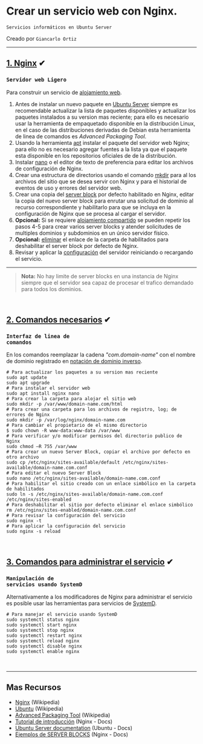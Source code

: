 # Crear un servicio web con Nginx.   
<p><code>Servicios informáticos en Ubuntu Server</code></p>
<p>Creado por <code>Giancarlo Ortiz</code>

<br>

---
## [1. Nginx](#)  ✔
### <code>Servidor web Ligero</code>
Para construir un servicio de [alojamiento web][alw].

1. Antes de instalar un nuevo paquete en [Ubuntu Server][1] siempre es recomendable actualizar la lista de paquetes disponibles y actualizar los paquetes instalados a su version mas reciente; para ello es necesario usar la herramienta de empaquetado disponible en la distribución Linux, en el caso de las distribuciones derivadas de Debian esta herramienta de linea de comandos es _Advanced Packaging Tool_. 
2. Usando la herramienta [apt][2] instalar el paquete del servidor web Nginx; para ello no es necesario agregar fuentes a la lista ya que el paquete esta disponible en los repositorios oficiales de de la distribución.
3. Instalar [nano][3] o el editor de texto de preferencia para editar los archivos de configuración de Nginx.
4. Crear una estructura de directorios usando el comando [mkdir][4] para al los archivos del sitio que se desea servir con Nginx y para el historial de eventos de uso y errores del servidor web.
5. Crear una copia del [server block][5] por defecto habilitado en Nginx, editar la copia del nuevo server block para enrutar una solicitud de dominio al recurso correspondiente y habilitarlo para que se incluya en la configuración de Nginx que se procesa al cargar el servidor.
6. __Opcional:__ Si se requiere [alojamiento compartido][6] se pueden repetir los pasos 4-5 para crear varios server blocks y atender solicitudes de multiples dominios y subdominios en un único servidor físico.
7. __Opcional:__ [eliminar][7] el enlace de la carpeta de habilitados para deshabilitar el server block por defecto de Nginx.
8. Revisar y aplicar la [configuración][8] del servidor reiniciando o recargando el servicio.

---

>__Nota:__ No hay limite de server blocks en una instancia de Nginx siempre que el servidor sea capaz de procesar el trafico demandado para todos los dominios. 

<br>

## [2. Comandos necesarios](#)  ✔
### <code>Interfaz de linea de comandos</code>
En los comandos reemplazar la cadena _"com.domain-name"_ con el nombre de dominio registrado en [notación de dominio inverso][cmd].

```shell
# Para actualizar los paquetes a su version mas reciente 
sudo apt update
sudo apt upgrade
# Para instalar el servidor web
sudo apt install nginx nano
# Para crear la carpeta para alojar el sitio web
sudo mkdir -p /var/www/domain-name.com/html
# Para crear una carpeta para los archivos de registro, log; de errores de Nginx
sudo mkdir -p /var/log/nginx/domain-name.com
# Para cambiar el propietario de el mismo directorio
$ sudo chown -R www-data:www-data /var/www
# Para verificar y/o modificar permisos del directorio publico de Nginx
sudo chmod –R 755 /var/www
# Para crear un nuevo Server Block, copiar el archivo por defecto en otro archivo
sudo cp /etc/nginx/sites-available/default /etc/nginx/sites-available/domain-name.com.conf
# Para editar el nuevo Server Block
sudo nano /etc/nginx/sites-available/domain-name.com.conf
# Para habilitar el sitio creado con un enlace simbólico en la carpeta de habilitados
sudo ln -s /etc/nginx/sites-available/domain-name.com.conf /etc/nginx/sites-enabled
# Para deshabilitar el sitio por defecto eliminar el enlace simbólico
rm /etc/nginx/sites-enabled/domain-name.com.conf
# Para revisar la configuración del servicio
sudo nginx -t
# Para aplicar la configuración del servicio
sudo nginx -s reload

```

<br>

## [3. Comandos para administrar el servicio](#)  ✔
### <code>Manipulación de servicios usando SystemD</code>
Alternativamente a los modificadores de Nginx para administrar el servicio es posible usar las herramientas para servicios de [SystemD][smd].

```shell
# Para manejar el servicio usando SystemD
sudo systemctl status nginx
sudo systemctl start nginx
sudo systemctl stop nginx
sudo systemctl restart nginx
sudo systemctl reload nginx
sudo systemctl disable nginx
sudo systemctl enable nginx

```

[1]:https://ubuntu.com/server
[2]:https://manpages.ubuntu.com/manpages/kinetic/man8/apt.8.html
[3]:https://manpages.ubuntu.com/manpages/kinetic/en/man1/nano.1.html
[4]:https://manpages.ubuntu.com/manpages/kinetic/en/man1/mkdir.1.html
[5]:https://www.nginx.com/resources/wiki/start/topics/examples/server_blocks/
[6]:https://es.wikipedia.org/wiki/Alojamiento_compartido
[7]:https://manpages.ubuntu.com/manpages/kinetic/en/man1/rm.1.html
[8]:https://nginx.org/en/docs/switches.html

[alw]:https://es.wikipedia.org/wiki/Alojamiento_web
[cmd]:https://es.wikipedia.org/wiki/Notaci%C3%B3n_de_nombre_de_dominio_inverso
[smd]:https://es.wikipedia.org/wiki/Systemd

<br>

---
## Mas Recursos
- [Nginx](https://es.wikipedia.org/wiki/Nginx) (Wikipedia)
- [Ubuntu](https://es.wikipedia.org/wiki/Ubuntu) (Wikipedia)
- [Advanced Packaging Tool](https://es.wikipedia.org/wiki/Advanced_Packaging_Tool) (Wikipedia)
- [Tutorial de introducción](https://nginx.org/en/docs/beginners_guide.html) (Nginx - Docs)
- [Ubuntu Server documentation](https://ubuntu.com/server/docs) (Ubuntu - Docs)
- [Ejemplos de SERVER BLOCKS](https://www.nginx.com/resources/wiki/start/topics/examples/server_blocks/) (Nginx - Docs)
